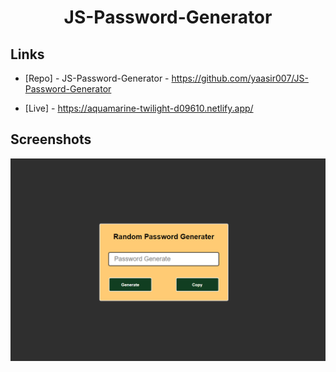 <h1 align="center">JS-Password-Generator</h1>

## Links

- [Repo] - JS-Password-Generator - https://github.com/yaasir007/JS-Password-Generator

- [Live] - https://aquamarine-twilight-d09610.netlify.app/

## Screenshots

![Home Page](scren.PNG "Home Page")
